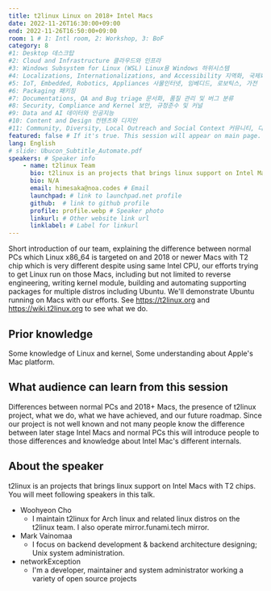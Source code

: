 ```yaml
---
title: t2linux Linux on 2018+ Intel Macs
date: 2022-11-26T16:30:00+09:00
end: 2022-11-26T16:50:00+09:00
room: 1 # 1: Intl room, 2: Workshop, 3: BoF
category: 8
#1: Desktop 데스크탑
#2: Cloud and Infrastructure 클라우드와 인프라
#3: Windows Subsystem for Linux (WSL) Linux용 Windows 하위시스템
#4: Localizations, Internationalizations, and Accessibility 지역화, 국제화 및 접근성
#5: IoT, Embedded, Robotics, Appliances 사물인터넷, 임베디드, 로보틱스, 가전
#6: Packaging 패키징
#7: Documentations, QA and Bug triage 문서화, 품질 관리 및 버그 분류
#8: Security, Compliance and Kernel 보안, 규정준수 및 커널
#9: Data and AI 데이터와 인공지능
#10: Content and Design 컨텐츠와 디지인
#11: Community, Diversity, Local Outreach and Social Context 커뮤니티, 다양성, 지역 사회 협력과 사회적 관점
featured: false # If it's true. This session will appear on main page.
lang: English
# slide: Ubucon_Subtitle_Automate.pdf
speakers: # Speaker info
    - name: t2linux Team
      bio: t2linux is an projects that brings linux support on Intel Macs with T2 chips
      bio: N/A
      email: himesaka@noa.codes # Email
      launchpad: # link to launchpad.net profile
      github:  # link to github profile
      profile: profile.webp # Speaker photo
      linkurl: # Other website link url
      linklabel: # Label for linkurl
---
```


Short introduction of our team, explaining the difference between normal PCs which Linux x86_64 is targeted on and 2018 or newer Macs with T2 chip which is very different despite using same Intel CPU, our efforts trying to get Linux run on those Macs, including but not limited to reverse engineering, writing kernel module, building and automating supporting packages for multiple distros including Ubuntu. We'll demonstrate Ubuntu running on Macs with our efforts. See https://t2linux.org and https://wiki.t2linux.org to see what we do.

## Prior knowledge 
Some knowledge of Linux and kernel, Some understanding about Apple's Mac platform.

## What audience can learn from this session
Differences between normal PCs and 2018+ Macs, the presence of t2linux project, what we do, what we have achieved, and our future roadmap. Since our project is not well known and not many people know the difference between later stage Intel Macs and normal PCs this will introduce people to those differences and knowledge about Intel Mac's different internals.

## About the speaker
t2linux is an projects that brings linux support on Intel Macs with T2 chips. You will meet following speakers in this talk.

- Woohyeon Cho
  - I maintain t2linux for Arch linux and related linux distros on the t2linux team. I also operate mirror.funami.tech mirror.
- Mark Vainomaa
  - I focus on backend development & backend architecture designing; Unix system administration.
- networkException
  - I'm a developer, maintainer and system administrator working a variety of open source projects
